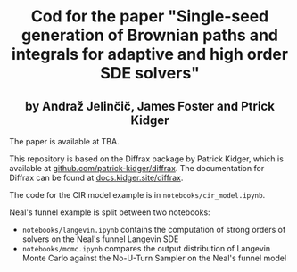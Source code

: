 <h1 align='center'>Cod for the paper "Single-seed generation of Brownian paths and integrals
for adaptive and high order SDE solvers"</h1>
<h2 align='center'>by Andraž Jelinčič, James Foster and Ptrick Kidger</h2>

The paper is available at TBA.

This repository is based on the Diffrax package by Patrick Kidger, which is available at [github.com/patrick-kidger/diffrax](https://github.com/patrick-kidger/diffrax).
The documentation for Diffrax can be found at [docs.kidger.site/diffrax](https://docs.kidger.site/diffrax).

The code for the CIR model example is in `notebooks/cir_model.ipynb`.

Neal's funnel example is split between two notebooks:
 - `notebooks/langevin.ipynb` contains the computation of strong orders of solvers on the Neal's funnel Langevin SDE
 - `notebooks/mcmc.ipynb` compares the output distribution of Langevin Monte Carlo against the No-U-Turn Sampler on the Neal's funnel model
